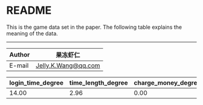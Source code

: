 README
===========================
This is the game data set in the paper. The following table explains the meaning of the data.

****
	
|Author|果冻虾仁|
|---|---
|E-mail|Jelly.K.Wang@qq.com



|login_time_degree|time_length_degree|charge_money_degree|boss_acount_degree|pk_acount_degree|copies_acount_degre|buy_equipment_money_degree|upgrade_equipment_money_degree|improve_skillst_money_degree|hero_decoration_money_degree|lottery_money_degree|speach_acount_degree|class_degree|
|---|---|---|---|---|---|---|---|---|---|---|---|---
|14.00|2.96|0.00|0.00|3.00|7.00|40.00|40.00|175.00|75.00|40.00|20.00|31.00|6.00|25.00|1.00|0.00|1.00|